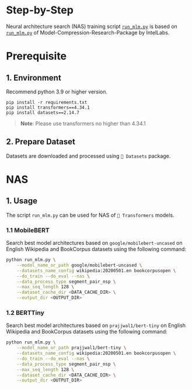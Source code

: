 Step-by-Step​
============

Neural architecture search (NAS) training script [`run_mlm.py`](./run_mlm.py) is based on [`run_mlm.py`](https://github.com/IntelLabs/Model-Compression-Research-Package/blob/main/examples/transformers/language-modeling/run_mlm.py) of Model-Compression-Research-Package by IntelLabs.

# Prerequisite​

## 1. Environment​
Recommend python 3.9 or higher version.
```shell
pip install -r requirements.txt
pip install transformers==4.34.1
pip install datasets==2.14.7
```
>**Note**: Please use transformers no higher than 4.34.1

## 2. Prepare Dataset
Datasets are downloaded and processed using `🤗 Datasets` package.

# NAS

## 1. Usage
The script `run_mlm.py` can be used for NAS of `🤗 Transformers` models.

### 1.1 MobileBERT
Search best model architectures based on `google/mobilebert-uncased` on English Wikipedia and BookCorpus datasets using the following command:

``` bash
python run_mlm.py \
    --model_name_or_path google/mobilebert-uncased \
    --datasets_name_config wikipedia:20200501.en bookcorpusopen \
    --do_train --do_eval --nas \
    --data_process_type segment_pair_nsp \
    --max_seq_length 128 \
    --dataset_cache_dir <DATA_CACHE_DIR> \
    --output_dir <OUTPUT_DIR>
```

### 1.2 BERTTiny
Search best model architectures based on `prajjwal1/bert-tiny` on English Wikipedia and BookCorpus datasets using the following command:

``` bash
python run_mlm.py \
    --model_name_or_path prajjwal1/bert-tiny \
    --datasets_name_config wikipedia:20200501.en bookcorpusopen \
    --do_train --do_eval --nas \
    --data_process_type segment_pair_nsp \
    --max_seq_length 128 \
    --dataset_cache_dir <DATA_CACHE_DIR> \
    --output_dir <OUTPUT_DIR>
```
